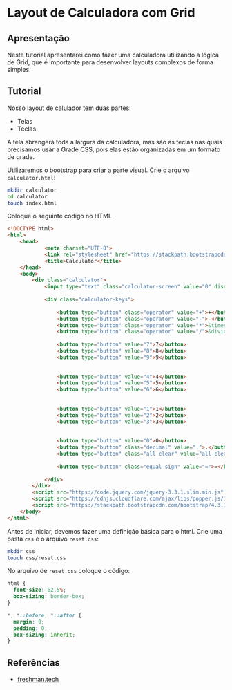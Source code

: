 # Layout de Calculadora com Grid

## Apresentação

Neste tutorial apresentarei como fazer uma calculadora utilizando a lógica de Grid, que é  importante para desenvolver layouts complexos de forma simples. 

## Tutorial

Nosso layout de calulador tem duas partes:

* Telas
* Teclas
 
A tela abrangerá toda a largura da calculadora, mas são as teclas nas quais precisamos usar a Grade CSS, pois elas estão organizadas em um formato de grade.

Utilizaremos o bootstrap para criar a parte visual.
Crie o arquivo `calculator.html`:

```sh
mkdir calculator
cd calculator
touch index.html
```

Coloque o seguinte código no HTML

```html
<!DOCTYPE html>
<html>
    <head>
            <meta charset="UTF-8">
            <link rel="stylesheet" href="https://stackpath.bootstrapcdn.com/bootstrap/4.3.1/css/bootstrap.min.css" integrity="sha384-ggOyR0iXCbMQv3Xipma34MD+dH/1fQ784/j6cY/iJTQUOhcWr7x9JvoRxT2MZw1T" crossorigin="anonymous">
            <title>Calculator</title>
    </head>
    <body>
        <div class="calculator">
            <input type="text" class="calculator-screen" value="0" disabled />
            
            <div class="calculator-keys">
            
                <button type="button" class="operator" value="+">+</button>
                <button type="button" class="operator" value="-">-</button>
                <button type="button" class="operator" value="*">&times;</button>
                <button type="button" class="operator" value="/">&divide;</button>
            
                <button type="button" value="7">7</button>
                <button type="button" value="8">8</button>
                <button type="button" value="9">9</button>
            
            
                <button type="button" value="4">4</button>
                <button type="button" value="5">5</button>
                <button type="button" value="6">6</button>
            
            
                <button type="button" value="1">1</button>
                <button type="button" value="2">2</button>
                <button type="button" value="3">3</button>
            
            
                <button type="button" value="0">0</button>
                <button type="button" class="decimal" value=".">.</button>
                <button type="button" class="all-clear" value="all-clear">AC</button>
            
                <button type="button" class="equal-sign" value="=">=</button>
            
            </div>
        </div>
        <script src="https://code.jquery.com/jquery-3.3.1.slim.min.js" integrity="sha384-q8i/X+965DzO0rT7abK41JStQIAqVgRVzpbzo5smXKp4YfRvH+8abtTE1Pi6jizo" crossorigin="anonymous"></script>
        <script src="https://cdnjs.cloudflare.com/ajax/libs/popper.js/1.14.7/umd/popper.min.js" integrity="sha384-UO2eT0CpHqdSJQ6hJty5KVphtPhzWj9WO1clHTMGa3JDZwrnQq4sF86dIHNDz0W1" crossorigin="anonymous"></script>
        <script src="https://stackpath.bootstrapcdn.com/bootstrap/4.3.1/js/bootstrap.min.js" integrity="sha384-JjSmVgyd0p3pXB1rRibZUAYoIIy6OrQ6VrjIEaFf/nJGzIxFDsf4x0xIM+B07jRM" crossorigin="anonymous"></script>
    </body>
</html>
```

Antes de iniciar, devemos fazer uma definição básica para o html. Crie uma pasta `css` e o arquivo `reset.css`:

```sh
mkdir css
touch css/reset.css
```

No arquivo de `reset.css` coloque o código:

```css
html {
  font-size: 62.5%;
  box-sizing: border-box;
}

*, *::before, *::after {
  margin: 0;
  padding: 0;
  box-sizing: inherit;
}
```

## Referências

* [freshman.tech](https://freshman.tech/css-grid-calculator/)